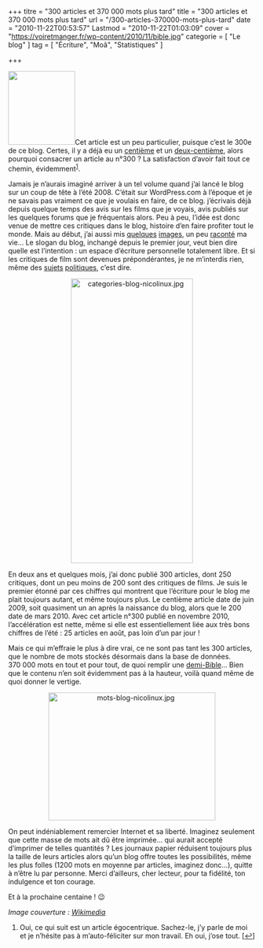 +++
titre = "300 articles et 370 000 mots plus tard"
title = "300 articles et 370 000 mots plus tard"
url = "/300-articles-370000-mots-plus-tard"
date = "2010-11-22T00:53:57"
Lastmod = "2010-11-22T01:03:09"
cover = "https://voiretmanger.fr/wp-content/2010/11/bible.jpg"
categorie = [ "Le blog" ]
tag = [ "Écriture", "Moâ", "Statistiques" ]

+++

<p><img class="alignleft size-full wp-image-4266" title="resume-blog" src="https://voiretmanger.fr/wp-content/2010/11/resume-blog.jpg" alt="" width="136" height="150" />Cet article est un peu particulier, puisque c&rsquo;est le 300e de ce blog. Certes, il y a déjà eu un <a href="https://voiretmanger.fr/2009/06/14/les-beaux-gosses-sattouf/">centième</a> et un <a href="https://voiretmanger.fr/2010/04/29/iron-man-2-favreau/">deux-centième</a>, alors pourquoi consacrer un article au n°300 ? La satisfaction d&rsquo;avoir fait tout ce chemin, évidemment<sup><a href="#footnote_0_4261" id="identifier_0_4261" class="footnote-link footnote-identifier-link" title="Oui, ce qui suit est un article &eacute;gocentrique. Sachez-le, j&rsquo;y parle de moi et je n&rsquo;h&eacute;site pas &agrave; m&rsquo;auto-f&eacute;liciter sur mon travail. Eh oui, j&rsquo;ose tout.">1</a></sup>.</p>
<p>Jamais je n&rsquo;aurais imaginé arriver à un tel volume quand j&rsquo;ai lancé le blog sur un coup de tête à l&rsquo;été 2008. C&rsquo;était sur WordPress.com à l&rsquo;époque et je ne savais pas vraiment ce que je voulais en faire, de ce blog. j&rsquo;écrivais déjà depuis quelque temps des avis sur les films que je voyais, avis publiés sur les quelques forums que je fréquentais alors. Peu à peu, l&rsquo;idée est donc venue de mettre ces critiques dans le blog, histoire d&rsquo;en faire profiter tout le monde. Mais au début, j&rsquo;ai aussi mis <a href="https://voiretmanger.fr/2008/07/17/essai-photographique-a-lens/">quelques</a> <a href="https://voiretmanger.fr/2008/07/28/toulouse-by-night/">images</a>, un peu <a href="https://voiretmanger.fr/2008/07/30/finalement-la-ratp-cest-pas-si-mal/">raconté</a> ma vie… Le slogan du blog, inchangé depuis le premier jour, veut bien dire quelle est l&rsquo;intention : un espace d&rsquo;écriture personnelle totalement libre. Et si les critiques de film sont devenues prépondérantes, je ne m&rsquo;interdis rien, même des <a href="https://voiretmanger.fr/2008/10/11/a-qui-profite-la-crise/">sujets</a> <a href="https://voiretmanger.fr/2008/10/07/sauvons-les-ses/">politiques</a>, c&rsquo;est dire.</p>
<div style="text-align: center;"><img class="aligncenter" src="https://voiretmanger.fr/wp-content/2010/11/categories-blog-nicolinux.jpg" border="0" alt="categories-blog-nicolinux.jpg" width="248" height="579" /></div>
<p>En deux ans et quelques mois, j&rsquo;ai donc publié 300 articles, dont 250 critiques, dont un peu moins de 200 sont des critiques de films. Je suis le premier étonné par ces chiffres qui montrent que l&rsquo;écriture pour le blog me plait toujours autant, et même toujours plus. Le centième article date de juin 2009, soit quasiment un an après la naissance du blog, alors que le 200 date de mars 2010. Avec cet article n°300 publié en novembre 2010, l&rsquo;accélération est nette, même si elle est essentiellement liée aux très bons chiffres de l&rsquo;été : 25 articles en août, pas loin d&rsquo;un par jour !</p>
<p>Mais ce qui m&rsquo;effraie le plus à dire vrai, ce ne sont pas tant les 300 articles, que le nombre de mots stockés désormais dans la base de données. 370 000 mots en tout et pour tout, de quoi remplir une <a href="http://agards-bible-timeline.com/q10_bible-facts.html">demi-Bible</a>… Bien que le contenu n&rsquo;en soit évidemment pas à la hauteur, voilà quand même de quoi donner le vertige.</p>
<div style="text-align: center;"><img class="aligncenter" src="https://voiretmanger.fr/wp-content/2010/11/mots-blog-nicolinux.jpg" border="0" alt="mots-blog-nicolinux.jpg" width="340" height="260" /></div>
<p>On peut indéniablement remercier Internet et sa liberté. Imaginez seulement que cette masse de mots ait dû être imprimée… qui aurait accepté d&rsquo;imprimer de telles quantités ? Les journaux papier réduisent toujours plus la taille de leurs articles alors qu&rsquo;un blog offre toutes les possibilités, même les plus folles (1200 mots en moyenne par articles, imaginez donc…), quitte à n&rsquo;être lu par personne. Merci d&rsquo;ailleurs, cher lecteur, pour ta fidélité, ton indulgence et ton courage.</p>
<p>Et à la prochaine centaine ! 😉</p>
<p><em>Image couverture : <a href="http://commons.wikimedia.org/wiki/File:Bible_paper.jpg">Wikimedia</a></em></p>
<ol class="footnotes"><li id="footnote_0_4261" class="footnote">Oui, ce qui suit est un article égocentrique. Sachez-le, j&rsquo;y parle de moi et je n&rsquo;hésite pas à m&rsquo;auto-féliciter sur mon travail. Eh oui, j&rsquo;ose tout. [<a href="#identifier_0_4261" class="footnote-link footnote-back-link">&#8617;</a>]</li></ol>
